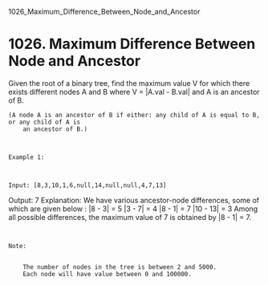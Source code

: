 1026_Maximum_Difference_Between_Node_and_Ancestor
# 1026. Maximum Difference Between Node and Ancestor

Given the root of a binary tree, find the maximum value V for which
        there exists different nodes A and B where V
            = |A.val - B.val| and A is an ancestor of B.

    (A node A is an ancestor of B if either: any child of A is equal to B, or any child of A is
        an ancestor of B.)

     

    Example 1:

    

    Input: [8,3,10,1,6,null,14,null,null,4,7,13]
Output: 7
Explanation: 
We have various ancestor-node differences, some of which are given below :
|8 - 3| = 5
|3 - 7| = 4
|8 - 1| = 7
|10 - 13| = 3
Among all possible differences, the maximum value of 7 is obtained by |8 - 1| = 7.

     

    Note:

    
        The number of nodes in the tree is between 2 and 5000.
        Each node will have value between 0 and 100000.